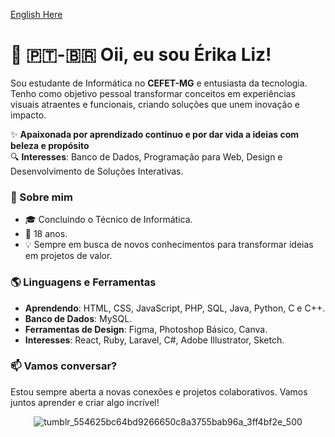 [English Here](/README-EN.md)

# 🌼 🇵🇹-🇧🇷 Oii, eu sou Érika Liz!

<div> 

  Sou estudante de Informática no **CEFET-MG** e entusiasta da tecnologia. Tenho como objetivo pessoal transformar conceitos em experiências visuais atraentes e funcionais, criando   soluções que unem inovação e impacto.
  
  ✨ **Apaixonada por aprendizado contínuo e por dar vida a ideias com beleza e propósito**  
  🔍 **Interesses**: Banco de Dados, Programação para Web, Design e Desenvolvimento de Soluções Interativas.

</div>

<div>

  ### 🌟 Sobre mim
  - 🎓 Concluindo o Técnico de Informática.
  - 🎂 18 anos.
  - 💡 Sempre em busca de novos conhecimentos para transformar ideias em projetos de valor.

</div>

<div>

  ### 🌎 Linguagens e Ferramentas
  - **Aprendendo**: HTML, CSS, JavaScript, PHP, SQL, Java, Python, C e C++.
  - **Banco de Dados**: MySQL. 
  - **Ferramentas de Design**: Figma, Photoshop Básico, Canva.
  - **Interesses**: React, Ruby, Laravel, C#, Adobe Illustrator, Sketch.

</div>

<div> 

  ### 📫 **Vamos conversar?**  
  Estou sempre aberta a novas conexões e projetos colaborativos. Vamos juntos aprender e criar algo incrível!

</div>

<div align="center">

![tumblr_554625bc64bd9266650c8a3755bab96a_3ff4bf2e_500](https://github.com/user-attachments/assets/55aece4c-657c-4770-91f8-7b152dc35039)

</div>

